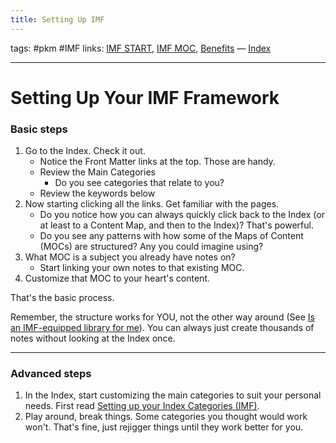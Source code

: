 ```yaml
---
title: Setting Up IMF
---
```

tags: #pkm #IMF
links: [IMF START](out/imf-start.md), [IMF MOC](out/imf-moc.md), [Benefits](out/benefits-of-imf.md) — [Index](out/index-archived.md)

---
# Setting Up Your IMF Framework
### Basic steps
1. Go to the Index. Check it out. 
	- Notice the Front Matter links at the top. Those are handy.
	- Review the Main Categories
      - Do you see categories that relate to you?
    - Review the keywords below
2. Now starting clicking all the links. Get familiar with the pages. 
	- Do you notice how you can always quickly click back to the Index (or at least to a Content Map, and then to the Index)? That's powerful.
	- Do you see any patterns with how some of the Maps of Content (MOCs) are structured? Any you could imagine using?
4. What MOC is a subject you already have notes on? 
	- Start linking your own notes to that existing MOC. 
5. Customize that MOC to your heart's content.

That's the basic process.

Remember, the structure works for YOU, not the other way around (See [Is an IMF-equipped library for me](out/is-imf-for-you.md)). You can always just create thousands of notes without looking at the Index once. 

---
### Advanced steps
1. In the Index, start customizing the main categories to suit your personal needs. First read [Setting up your Index Categories (IMF)](out/setting-up-your-index-categories-imf.md).
2. Play around, break things. Some categories you thought would work won't. That's fine, just rejigger things until they work better for you.

